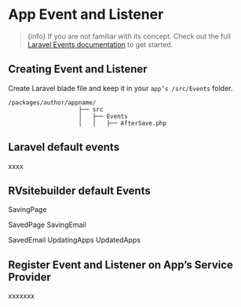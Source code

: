 # App Event and Listener

 > {info} If you are not familiar with its concept. Check out the full [Laravel Events documentation](https://laravel.com/docs/master/events) to get started. 

## Creating Event and Listener

Create Laravel blade file and keep it in your `app’s /src/Events` folder. 
```
/packages/author/appname/
                    ├── src
                    │   ├── Events
                    │   │   ├── AfterSave.php
```


## Laravel default events 

xxxx 

## RVsitebuilder default Events

SavingPage 

SavedPage 
SavingEmail 

SavedEmail 
UpdatingApps 
UpdatedApps 

 

## Register Event and Listener on App’s Service Provider 

xxxxxxx 